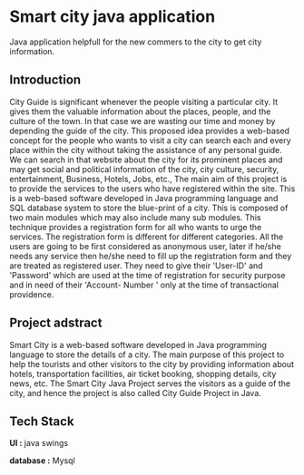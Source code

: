
# Smart city java application
Java application helpfull for the new commers to the city to get city information.


## Introduction
City Guide is significant whenever the people visiting a particular city. It gives them the valuable information about the places, people, and the culture of the town. In that case we are wasting our time and money by depending the guide of the city. This proposed idea provides a web-based concept for the people who wants to visit a city can search each and every place within the city without taking the assistance of any personal guide. We can search in that website about the city for its prominent places and may get social and political information of the city, city culture, security, entertainment, Business, Hotels, Jobs, etc., The main aim of this project is to provide the services to the users who have registered within the site. This is a web-based software developed in Java programming language and SQL database system to store the blue-print of a city. This is composed of two main modules which may also include many sub modules. This technique provides a registration form for all who wants to urge the services. The registration form is different for different categories. All the users are going to be first considered as anonymous user, later if he/she needs any service then he/she need to fill up the registration form and they are treated as registered user. They need to give their 'User-ID' and 'Password' which are used at the time of
registration for security purpose and in need of their 'Account- Number ' only at the time of transactional providence. 
## Project adstract

Smart City is a web-based software developed in Java programming language to store the details of a city. The main purpose of this project to help the tourists and other visitors to the city by providing information about hotels, transportation facilities, air ticket booking, shopping details, city news, etc. The Smart City Java Project serves the visitors as a guide of the city, and hence the project is also called City Guide Project in Java. 




## Tech Stack

**UI :** java swings

**database :** Mysql 

